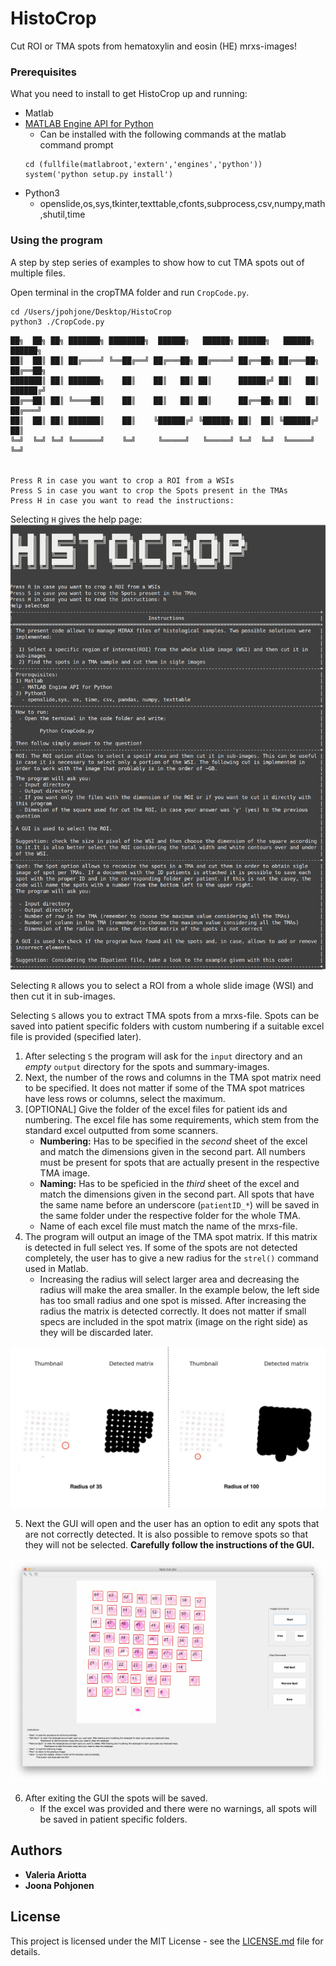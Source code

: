 # HistoCrop

Cut ROI or TMA spots from hematoxylin and eosin (HE) mrxs-images!

### Prerequisites

What you need to install to get HistoCrop up and running:

* Matlab
* [MATLAB Engine API for Python](https://www.mathworks.com/help/matlab/matlab_external/get-started-with-matlab-engine-for-python.html)
  - Can be installed with the following commands at the matlab command prompt
  ```
  cd (fullfile(matlabroot,'extern','engines','python'))
  system('python setup.py install')
  ```
* Python3
  - openslide,os,sys,tkinter,texttable,cfonts,subprocess,csv,numpy,math,shutil,time

### Using the program

A step by step series of examples to show how to cut TMA spots out of multiple files.

Open terminal in the cropTMA folder and run `CropCode.py`.

```
cd /Users/jpohjone/Desktop/HistoCrop
python3 ./CropCode.py
```
```
██╗  ██╗ ██╗ ███████╗ ████████╗  ██████╗   ██████╗ ██████╗   ██████╗  ██████╗  
██║  ██║ ██║ ██╔════╝ ╚══██╔══╝ ██╔═══██╗ ██╔════╝ ██╔══██╗ ██╔═══██╗ ██╔══██╗
███████║ ██║ ███████╗    ██║    ██║   ██║ ██║      ██████╔╝ ██║   ██║ ██████╔╝
██╔══██║ ██║ ╚════██║    ██║    ██║   ██║ ██║      ██╔══██╗ ██║   ██║ ██╔═══╝  
██║  ██║ ██║ ███████║    ██║    ╚██████╔╝ ╚██████╗ ██║  ██║ ╚██████╔╝ ██║      
╚═╝  ╚═╝ ╚═╝ ╚══════╝    ╚═╝     ╚═════╝   ╚═════╝ ╚═╝  ╚═╝  ╚═════╝  ╚═╝      


Press R in case you want to crop a ROI from a WSIs
Press S in case you want to crop the Spots present in the TMAs
Press H in case you want to read the instructions:
```

Selecting `H` gives the help page: ![Alt text](https://github.com/jonnaponi/HistoCrop/blob/master/HChelp.png?raw=true "Title")


Selecting `R` allows you to select a ROI from a whole slide image (WSI) and then cut it in sub-images.    

Selecting `S` allows you to extract TMA spots from a mrxs-file. Spots can be saved into patient specific folders with custom numbering if a suitable excel file is provided (specified later).

  1. After selecting `S` the program will ask for the `input` directory and an _empty_ `output` directory for the spots and summary-images.
  2. Next, the number of the rows and columns in the TMA spot matrix need to be specified. It does not matter if some of the TMA spot matrices have less rows or columns, select the maximum.
  3. [OPTIONAL] Give the folder of the excel files for patient ids and numbering. The excel file has some requirements, which stem from the standard excel outputted from some scanners.
       - __Numbering:__  Has to be specified in the _second_ sheet of the excel and match the dimensions given in the second part. All numbers must be present for spots that are actually present in the respective TMA image.
       - __Naming:__ Has to be speficied in the _third_ sheet of the excel and match the dimensions given in the second part. All spots that have the same name before an underscore (`patientID_*`) will be saved in the same folder under the respective folder for the whole TMA.
       - Name of each excel file must match the name of the mrxs-file.
  4. The program will output an image of the TMA spot matrix. If this matrix is detected in full select `Y`es. If some of the spots are not detected completely, the user has to give a new radius for the `strel()` command used in Matlab.
      * Increasing the radius will select larger area and decreasing the radius will make the area smaller. In the example below, the left side has too small radius and one spot is missed. After increasing the radius the matrix is detected correctly. It does not matter if small specs are included in the spot matrix (image on the right side) as they will be discarded later.

![Radius comparison](radius.jpg)

  5. Next the GUI will open and the user has an option to edit any spots that are not correctly detected. It is also possible to remove spots so that they will not be selected. __Carefully follow the instructions of the GUI.__

![Example of the GUI](gui.jpg)

  6. After exiting the GUI the spots will be saved.
     * If the excel was provided and there were no warnings, all spots will be saved in patient specific folders.

## Authors

* **Valeria Ariotta**
* **Joona Pohjonen**

## License

This project is licensed under the MIT License - see the [LICENSE.md](LICENSE.md) file for details.
